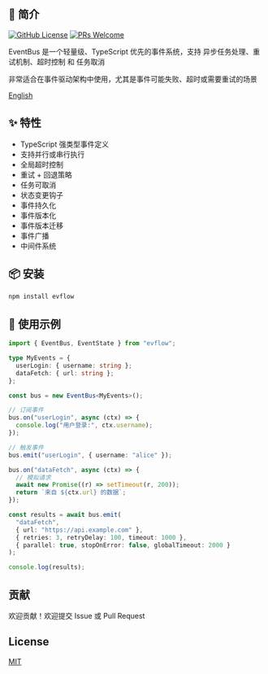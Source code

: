## 📌 简介

[![GitHub License](https://img.shields.io/github/license/dafengzhen/evflow?color=blue)](https://github.com/dafengzhen/evflow)
[![PRs Welcome](https://img.shields.io/badge/PRs-welcome-brightgreen.svg)](https://github.com/dafengzhen/evflow/pulls)

EventBus 是一个轻量级、TypeScript 优先的事件系统，支持 异步任务处理、重试机制、超时控制 和 任务取消

非常适合在事件驱动架构中使用，尤其是事件可能失败、超时或需要重试的场景

[English](./README.md)

## ✨ 特性

- TypeScript 强类型事件定义
- 支持并行或串行执行
- 全局超时控制
- 重试 + 回退策略
- 任务可取消
- 状态变更钩子
- 事件持久化
- 事件版本化
- 事件版本迁移
- 事件广播
- 中间件系统

## 📦 安装

```bash
npm install evflow
```

## 🚀 使用示例

```ts
import { EventBus, EventState } from "evflow";

type MyEvents = {
  userLogin: { username: string };
  dataFetch: { url: string };
};

const bus = new EventBus<MyEvents>();

// 订阅事件
bus.on("userLogin", async (ctx) => {
  console.log("用户登录:", ctx.username);
});

// 触发事件
bus.emit("userLogin", { username: "alice" });
```

```ts
bus.on("dataFetch", async (ctx) => {
  // 模拟请求
  await new Promise((r) => setTimeout(r, 200));
  return `来自 ${ctx.url} 的数据`;
});

const results = await bus.emit(
  "dataFetch",
  { url: "https://api.example.com" },
  { retries: 3, retryDelay: 100, timeout: 1000 },
  { parallel: true, stopOnError: false, globalTimeout: 2000 }
);

console.log(results);
```

## 贡献

欢迎贡献！欢迎提交 Issue 或 Pull Request

## License

[MIT](https://opensource.org/licenses/MIT)

